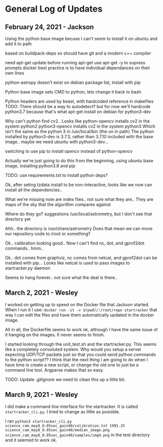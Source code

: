 # General Log of Updates

## February 24, 2021 - Jackson

Using the python base image becuse I can't seem to install it on ubuntu and add it to path

based on buildpack-deps so should have git and a modern c++ compiler

need apt-get update before running apt-get
use apt-get -y to supress prompts
docker best practice is to have individual dependances on their own lines

python-astropy doesn't exist on debian package list, install with pip

Python base image sets CMD to python, lets change it back to bash

Python headers are used by beast, with hardcoded reference in makefiles
TODO: There should be a way to autodetect? 
but for now we'll hardcode python3.7 because that's what apt-get install on debian for python3-dev

Why can't python find cv2..
Looks like python-opencv installs cv2 in the system python2
python3-opencv installs cv2 in the system python3
Which isn't the same as the python 3 in /usr/local/bin (the on in path)
The python installed by python3-dev is 3.7.3, rather than 3.7.10 included with the base image.. maybe we need ubuntu with python3-dev...

switching to use pip to install opencv instead of python-opencv

Actually we're just going to do this from the beginning, using ubuntu base image, installing python3.8 and pip

TODO: use requirements.txt to install python deps?

Ok, after seting tzdata install to be non-interactive, looks like we now can install all the dependencies..

What we're missing now are index files.. not sure what they are..
They are maps of the sky that the algorithm compares against

Where do they go? suggestions /usr/local/astrometry, but I don't see that directory yet

Ahh.. the directory is /usr/share/astrometry
Does that mean we can move our repository code to /root or something?

Ok.. calibration looking good..
Now I can't find nc, dot, and gprof2dot commands.. hmm..

Ok.. dot comes from graphviz, nc comes from netcat, and gprof2dot can be installed with pip...
Looks like netcat is used to pass images to startracker.py daemon

Seems to hang forever.. not sure what the deal is there..


## March 2, 2021 - Wesley

I worked on getting up to speed on the Docker file that Jackson started.
When I run it I use: 
`docker run -it -v $(pwd)/:/root/repo startracker`
that way I can edit the files and have them automatically updated in the docker image. 

All in all, the Dockerfile seems to work ok, although I have the same issue of it hanging on the images. It never seems to finish. 

I started looking through the unit_test.sh and the startracker.py. 
This seems like a completely convoluted system.
Why would you setup a server expecting UDP/TCP packets just so that you could send python commands to the python script??
I think that the next thing I am going to do when I have time is create a new script, or change the old one to just be a command line tool.
Argparse makes that so easy. 

TODO: Update .gitignore we need to clean this up a little bit. 

## March 9, 2021 - Wesley

I did make a command line interface for the startracker.
It is called `startracker_cli.py`. 
I tried to change as little as posisble. 

I ran `python3 startracker_cli.py science_cam_may8_0.05sec_gain40/calibration.txt 1991.25 science_cam_may8_0.05sec_gain40/median_image.png science_cam_may8_0.05sec_gain40/samples/img4.png` in the test directory and it seemed to work ok.